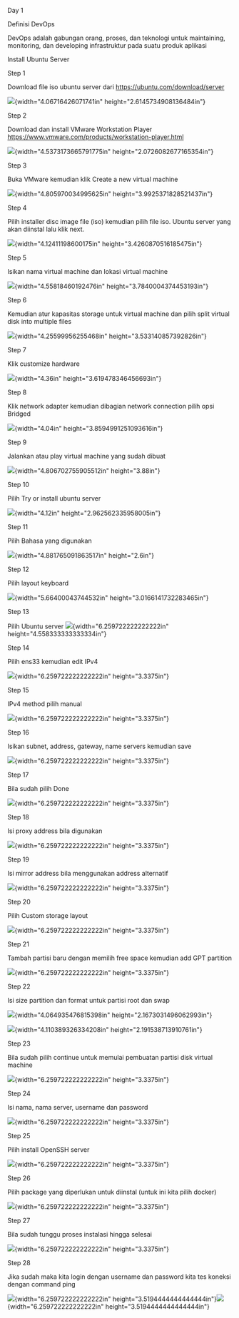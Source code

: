Day 1

Definisi DevOps

DevOps adalah gabungan orang, proses, dan teknologi untuk maintaining,
monitoring, dan developing infrastruktur pada suatu produk aplikasi

Install Ubuntu Server

Step 1

Download file iso ubuntu server
dari <https://ubuntu.com/download/server>

![](./images/media/image1.png){width="4.06716426071741in"
height="2.6145734908136484in"}

Step 2

Download dan install VMware Workstation Player
https://www.vmware.com/products/workstation-player.html

![](./images/media/image2.png){width="4.5373173665791775in"
height="2.0726082677165354in"}

Step 3

Buka VMware kemudian klik Create a new virtual machine

![](./images/media/image3.png){width="4.805970034995625in"
height="3.9925371828521437in"}

Step 4

Pilih installer disc image file (iso) kemudian pilih file iso. Ubuntu
server yang akan diinstal lalu klik next.

![](./images/media/image4.png){width="4.12411198600175in"
height="3.4260870516185475in"}

Step 5

Isikan nama virtual machine dan lokasi virtual machine

![](./images/media/image5.png){width="4.55818460192476in"
height="3.7840004374453193in"}

Step 6

Kemudian atur kapasitas storage untuk virtual machine dan pilih split
virtual disk into multiple files

![](./images/media/image6.png){width="4.25599956255468in"
height="3.533140857392826in"}

Step 7

Klik customize hardware

![](./images/media/image7.png){width="4.36in"
height="3.619478346456693in"}

Step 8

Klik network adapter kemudian dibagian network connection pilih opsi
Bridged

![](./images/media/image8.png){width="4.04in"
height="3.8594991251093616in"}

Step 9

Jalankan atau play virtual machine yang sudah dibuat

![](./images/media/image9.png){width="4.806702755905512in"
height="3.88in"}

Step 10

Pilih Try or install ubuntu server

![](./images/media/image10.png){width="4.12in"
height="2.962562335958005in"}

Step 11

Pilih Bahasa yang digunakan

![](./images/media/image11.png){width="4.881765091863517in"
height="2.6in"}

Step 12

Pilih layout keyboard

![](./images/media/image12.png){width="5.66400043744532in"
height="3.0166141732283465in"}

Step 13

Pilih Ubuntu server
![](./images/media/image13.png){width="6.259722222222222in"
height="4.558333333333334in"}

Step 14

Pilih ens33 kemudian edit IPv4

![](./images/media/image14.png){width="6.259722222222222in"
height="3.3375in"}

Step 15

IPv4 method pilih manual

![](./images/media/image15.png){width="6.259722222222222in"
height="3.3375in"}

Step 16

Isikan subnet, address, gateway, name servers kemudian save

![](./images/media/image16.png){width="6.259722222222222in"
height="3.3375in"}

Step 17

Bila sudah pilih Done

![](./images/media/image17.png){width="6.259722222222222in"
height="3.3375in"}

Step 18

Isi proxy address bila digunakan

![](./images/media/image18.png){width="6.259722222222222in"
height="3.3375in"}

Step 19

Isi mirror address bila menggunakan address alternatif

![](./images/media/image19.png){width="6.259722222222222in"
height="3.3375in"}

Step 20

Pilih Custom storage layout

![](./images/media/image20.png){width="6.259722222222222in"
height="3.3375in"}

Step 21

Tambah partisi baru dengan memilih free space kemudian add GPT partition

![](./images/media/image21.png){width="6.259722222222222in"
height="3.3375in"}

Step 22

Isi size partition dan format untuk partisi root dan swap

![](./images/media/image22.png){width="4.064935476815398in"
height="2.1673031496062993in"}

![](./images/media/image23.png){width="4.110389326334208in"
height="2.191538713910761in"}

Step 23

Bila sudah pilih continue untuk memulai pembuatan partisi disk virtual
machine

![](./images/media/image24.png){width="6.259722222222222in"
height="3.3375in"}

Step 24

Isi nama, nama server, username dan password

![](./images/media/image25.png){width="6.259722222222222in"
height="3.3375in"}

Step 25

Pilih install OpenSSH server

![](./images/media/image26.png){width="6.259722222222222in"
height="3.3375in"}

Step 26

Pilih package yang diperlukan untuk diinstal (untuk ini kita pilih
docker)

![](./images/media/image27.png){width="6.259722222222222in"
height="3.3375in"}

Step 27

Bila sudah tunggu proses instalasi hingga selesai

![](./images/media/image28.png){width="6.259722222222222in"
height="3.3375in"}

Step 28

Jika sudah maka kita login dengan username dan password kita tes koneksi
dengan command ping

![](./images/media/image29.png){width="6.259722222222222in"
height="3.5194444444444444in"}![](./images/media/image30.png){width="6.259722222222222in"
height="3.5194444444444444in"}
